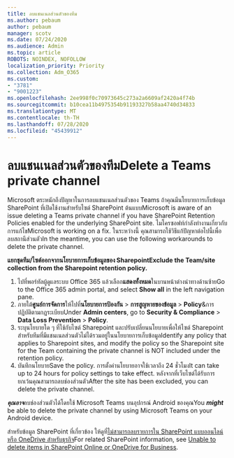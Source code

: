 ```yaml
---
title: ลบแชนเนลส่วนตัวของทีม
ms.author: pebaum
author: pebaum
manager: scotv
ms.date: 07/24/2020
ms.audience: Admin
ms.topic: article
ROBOTS: NOINDEX, NOFOLLOW
localization_priority: Priority
ms.collection: Adm_O365
ms.custom:
- "3781"
- "9001223"
ms.openlocfilehash: 2ee998f0c70973645c273a2a6609af2420a4f74b
ms.sourcegitcommit: b10cea11b4975354b91193327b58aa4740d34833
ms.translationtype: MT
ms.contentlocale: th-TH
ms.lasthandoff: 07/28/2020
ms.locfileid: "45439912"
---
```

# <a name="delete-a-teams-private-channel"></a><span data-ttu-id="e4e2d-102">ลบแชนเนลส่วนตัวของทีม</span><span class="sxs-lookup"><span data-stu-id="e4e2d-102">Delete a Teams private channel</span></span>

<span data-ttu-id="e4e2d-103">Microsoft ตระหนักถึงปัญหาในการลบแชนเนลส่วนตัวของ Teams ถ้าคุณมีนโยบายการเก็บข้อมูล SharePoint ที่เปิดใช้งานสําหรับไซต์ SharePoint ต้นแบบ</span><span class="sxs-lookup"><span data-stu-id="e4e2d-103">Microsoft is aware of an issue deleting a Teams private channel if you have SharePoint Retention Policies enabled for the underlying SharePoint site.</span></span> <span data-ttu-id="e4e2d-104">ไมโครซอฟท์กําลังทํางานเกี่ยวกับการแก้ไข</span><span class="sxs-lookup"><span data-stu-id="e4e2d-104">Microsoft is working on a fix.</span></span> <span data-ttu-id="e4e2d-105">ในระหว่างนี้ คุณสามารถใช้วิธีแก้ปัญหาต่อไปนี้เพื่อลบสถานีส่วนตัว</span><span class="sxs-lookup"><span data-stu-id="e4e2d-105">In the meantime, you can use the following workarounds to delete the private channel.</span></span>

<span data-ttu-id="e4e2d-106">**แยกชุดทีม/ไซต์ออกจากนโยบายการเก็บข้อมูลของ Sharepoint**</span><span class="sxs-lookup"><span data-stu-id="e4e2d-106">**Exclude the Team/site collection from the Sharepoint retention policy.**</span></span>

1. <span data-ttu-id="e4e2d-107">ไปที่พอร์ทัลผู้ดูแลระบบ Office 365 แล้วเลือก**แสดงทั้งหมด**ในบานหน้าต่างนําทางด้านซ้าย</span><span class="sxs-lookup"><span data-stu-id="e4e2d-107">Go to the Office 365 admin portal, and select **Show all** in the left navigation pane.</span></span>
2. <span data-ttu-id="e4e2d-108">ภายใต้**ศูนย์การจัดการ**ให้ไปที่**นโยบายการป้องกัน**  >  **การสูญหายของข้อมูล**  >  **Policy**&การปฏิบัติตามกฎระเบียบ</span><span class="sxs-lookup"><span data-stu-id="e4e2d-108">Under **Admin centers**, go to **Security & Compliance** > **Data Loss Prevention** > **Policy**.</span></span>
3. <span data-ttu-id="e4e2d-109">ระบุนโยบายใด ๆ ที่ใช้กับไซต์ Sharepoint และปรับเปลี่ยนนโยบายเพื่อให้ไซต์ Sharepoint สําหรับทีมที่มีแชนเนลส่วนตัวไม่ได้รวมอยู่ในนโยบายการเก็บข้อมูล</span><span class="sxs-lookup"><span data-stu-id="e4e2d-109">Identify any policy that applies to Sharepoint sites, and modify the policy so the Sharepoint site for the Team containing the private channel is NOT included under the retention policy.</span></span>
4. <span data-ttu-id="e4e2d-110">บันทึกนโยบาย</span><span class="sxs-lookup"><span data-stu-id="e4e2d-110">Save the policy.</span></span>
    <span data-ttu-id="e4e2d-111">การตั้งค่านโยบายอาจใช้เวลาถึง 24 ชั่วโมง</span><span class="sxs-lookup"><span data-stu-id="e4e2d-111">It can take up to 24 hours for policy settings to take effect.</span></span>
    <span data-ttu-id="e4e2d-112">หลังจากที่เว็บไซต์ได้รับการยกเว้นคุณสามารถลบช่องส่วนตัว</span><span class="sxs-lookup"><span data-stu-id="e4e2d-112">After the site has been excluded, you can delete the private channel.</span></span>  
    
<span data-ttu-id="e4e2d-113">***คุณอาจ***ลบช่องส่วนตัวได้โดยใช้ Microsoft Teams บนอุปกรณ์ Android ของคุณ</span><span class="sxs-lookup"><span data-stu-id="e4e2d-113">You  ***might*** be able to delete the private channel by using Microsoft Teams on your Android device.</span></span> 

<span data-ttu-id="e4e2d-114">สําหรับข้อมูล SharePoint ที่เกี่ยวข้อง ให้ดูที่[ไม่สามารถลบรายการใน SharePoint แบบออนไลน์ หรือ OneDrive สําหรับธุรกิจ](https://docs.microsoft.com/alchemyinsights/retention-policy-ediscovery-hold)</span><span class="sxs-lookup"><span data-stu-id="e4e2d-114">For related SharePoint information, see [Unable to delete items in SharePoint Online or OneDrive for Business](https://docs.microsoft.com/alchemyinsights/retention-policy-ediscovery-hold).</span></span>